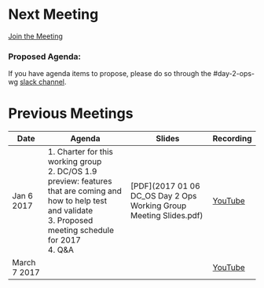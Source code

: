 # Next Meeting
[Join the Meeting](https://zoom.us/j/5214852707)

### Proposed Agenda:

If you have agenda items to propose, please do so through the #day-2-ops-wg [slack channel](http://chat.dcos.io/).

# Previous Meetings

| Date | Agenda | Slides | Recording |
|------|--------|--------|-----------|
| Jan 6 2017 | 1. Charter for this working group <br> 2. DC/OS 1.9 preview: features that are coming and how to help test and validate <br> 3. Proposed meeting schedule for 2017 <br> 4. Q&A | [PDF](2017 01 06 DC_OS Day 2 Ops Working Group Meeting Slides.pdf) | [YouTube](https://www.youtube.com/watch?v=KlquL3ELpVs) |
| March 7 2017 | ||[YouTube](https://youtu.be/ykPtCvqSVEU?list=PLVWqoBEzghqcXot83lXTreTacEeJ5suLi)|

